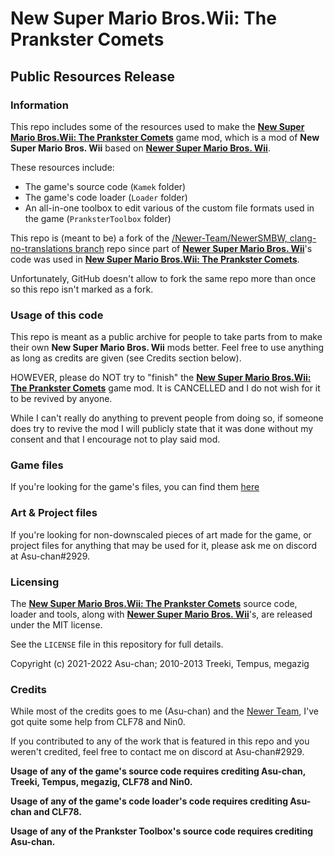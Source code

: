 # New Super Mario Bros.Wii: The Prankster Comets
## Public Resources Release

### Information 

This repo includes some of the resources used to make the [**New Super Mario Bros.Wii: The Prankster Comets**](https://youtu.be/5QI8ACl1E9c) game mod, which is a mod of **New Super Mario Bros. Wii** based on [**Newer Super Mario Bros. Wii**](https://newerteam.com/wii/).

These resources include:
- The game's source code (`Kamek` folder)
- The game's code loader (`Loader` folder)
- An all-in-one toolbox to edit various of the custom file formats used in the game (`PranksterToolbox` folder)

This repo is (meant to be) a fork of the [/Newer-Team/NewerSMBW, clang-no-translations branch](https://github.com/Newer-Team/NewerSMBW/tree/clang-no-translations) repo since part of [**Newer Super Mario Bros. Wii**](https://newerteam.com/wii/)'s code was used in [**New Super Mario Bros.Wii: The Prankster Comets**](https://youtu.be/5QI8ACl1E9c).

Unfortunately, GitHub doesn't allow to fork the same repo more than once so this repo isn't marked as a fork.

### Usage of this code

This repo is meant as a public archive for people to take parts from to make their own **New Super Mario Bros. Wii** mods better. Feel free to use anything as long as credits are given (see Credits section below).

HOWEVER, please do NOT try to "finish" the [**New Super Mario Bros.Wii: The Prankster Comets**](https://youtu.be/5QI8ACl1E9c) game mod. It is CANCELLED and I do not wish for it to be revived by anyone.

While I can't really do anything to prevent people from doing so, if someone does try to revive the mod I will publicly state that it was done without my consent and that I encourage not to play said mod.

### Game files

If you're looking for the game's files, you can find them [here](https://drive.google.com/file/d/11UPNLxT45MTsbRYdXjAEgHRMXuQ9SKNd/view?usp=sharing)

### Art & Project files

If you're looking for non-downscaled pieces of art made for the game, or project files for anything that may be used for it, please ask me on discord at Asu-chan#2929.

### Licensing

The [**New Super Mario Bros.Wii: The Prankster Comets**](https://youtu.be/5QI8ACl1E9c) source code, loader and tools, along with [**Newer Super Mario Bros. Wii**](https://newerteam.com/wii/)'s, are released under the MIT license.

See the `LICENSE` file in this repository for full details.

Copyright (c) 2021-2022 Asu-chan; 2010-2013 Treeki, Tempus, megazig

### Credits

While most of the credits goes to me (Asu-chan) and the [Newer Team](https://newerteam.com/), I've got quite some help from CLF78 and Nin0.

If you contributed to any of the work that is featured in this repo and you weren't credited, feel free to contact me on discord at Asu-chan#2929.


**Usage of any of the game's source code requires crediting Asu-chan, Treeki, Tempus, megazig, CLF78 and Nin0.**

**Usage of any of the game's code loader's code requires crediting Asu-chan and CLF78.**

**Usage of any of the Prankster Toolbox's source code requires crediting Asu-chan.**
